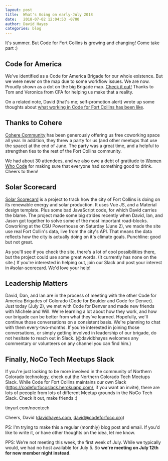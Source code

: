 ```yaml
---
layout: post
title:  What's Going on early-July 2018
date:   2018-07-02 12:04:53 -0700
author: David Hayes
categories: blog
---
```


It's summer. But Code for Fort Collins is growing and changing! Come take part :)

## Code for America

We've identified as a Code for America Brigade for our whole existence. 
But we were never on the map due to some workflow issues. 
We are now.
Proudly shown as a dot on the big Brigade map. [Check it out!](https://brigade.codeforamerica.org/) 
Thanks to Tom and Veronica from CFA for helping us make that a reality.

On a related note, David (that's me; self-promotion alert) wrote up some thoughts about 
[what working in Code for Fort Collins has been like](https://www.thoughtfulcode.com/code-for-america-brigade/).

## Thanks to Cohere

[Cohere Community](https://coherecommunity.com/) has been generously offering us free coworking space all year.
In addition, they threw a party for us (and other meetups that use the space) at the end of June.
The party was a great time, and a helpful to strengthen ties to the rest of the Fort Collins community.

We had about 30 attendees, and we also owe a debt of gratitude to [Women Who Code](https://www.meetup.com/Women-Who-Code-Fort-Collins/)
for making sure that everyone had something good to drink. Cheers to them!

## Solar Scorecard

[Solar Scorecard](http://solar-scorecard.org) is a project to track how the city of Fort Collins is doing on its renewable energy
and solar production. 
It uses Vue JS, and a Material design template.
Plus some bad JavaScript code, for which David carries the blame.
The project made some big strides recently when David, Ian, and Jason got together to solve some of the most important road-blocks.
Coworking at the CSU Powerhouse on Saturday (June 2), we made the site use real Fort Collin's data, live from the city's API.
That means the data reflects how the city is actually doing on it's climate goals. 
Punchline: good but not great.

As you'll see if you check the site, there's a lot of cool possibilities there, but the project could use some great words. 
(It currently has none on the site.)
If you're interested in helping out, join our Slack and post your interest in #solar-scorecard. We'd love your help!

## Leadership Matters

David, Dan, and Ian are in the process of meeting with the other Code for America Brigades of Colorado
(Code for Boulder and Code for Denver). 
Just today (July 2), we met with Code for Denver and made new friends with Michele and Will.
We're learning a lot about how they work, and how our brigade can be better from what they've learned. 
Hopefully, we'll continue those conversations on a consistent basis. 
We're planning to chat with them every-two-months.
If you're interested in joining those conversations, or simply getting involved in leadership of our brigade, 
do not hesitate to reach out in Slack. 
(@davidbhayes welcomes any commentary or volunteers on any channel you can find him.)

## Finally, NoCo Tech Meetups Slack

If you're just looking to be more involved in the community of Northern Colorado technology, check out the Northern Colorado Tech Meetups Slack. While Code for Fort Collins maintains our own Slack (https://codeforfocoslack.herokuapp.com/, if you want an invite), there are lots of peeople from lots of different Meetup grounds in the NoCo Tech Slack. Check it out, make friends :)

tinyurl.com/nocotech

Cheers,
David ([davidhayes.com](http://davidbhayes.com), david@codeforfoco.org)

PS: I'm trying to make this a regular (monthly) blog post and email. If you'd like to write it, or have other thoughts on the idea, let me know.

PPS: We're not meeting this week, the first week of July. While we typically would, we had no host available for July 5. So **we're meeting on July 12th for new member night instead**.
